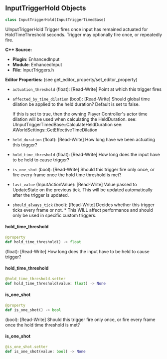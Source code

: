 ## InputTriggerHold Objects

```python
class InputTriggerHold(InputTriggerTimedBase)
```

UInputTriggerHold
      Trigger fires once input has remained actuated for HoldTimeThreshold seconds.
      Trigger may optionally fire once, or repeatedly fire.

**C++ Source:**

- **Plugin**: EnhancedInput
- **Module**: EnhancedInput
- **File**: InputTriggers.h

**Editor Properties:** (see get_editor_property/set_editor_property)

- ``actuation_threshold`` (float):  [Read-Write] Point at which this trigger fires
- ``affected_by_time_dilation`` (bool):  [Read-Write] Should global time dilation be applied to the held duration?
  Default is set to false.

  If this is set to true, then the owning Player Controller's actor time dilation
  will be used when calculating the HeldDuration.
  see: UInputTriggerTimedBase::CalculateHeldDuration
  see: AWorldSettings::GetEffectiveTimeDilation
- ``held_duration`` (float):  [Read-Write] How long have we been actuating this trigger?
- ``hold_time_threshold`` (float):  [Read-Write] How long does the input have to be held to cause trigger?
- ``is_one_shot`` (bool):  [Read-Write] Should this trigger fire only once, or fire every frame once the hold time threshold is met?
- ``last_value`` (InputActionValue):  [Read-Write] Value passed to UpdateState on the previous tick. This will be updated automatically after the trigger is updated.
- ``should_always_tick`` (bool):  [Read-Write] Decides whether this trigger ticks every frame or not.
         * This WILL affect performance and should only be used in specific custom triggers.

<a id="unreal.InputTriggerHold.hold_time_threshold"></a>

#### hold_time_threshold

```python
@property
def hold_time_threshold() -> float
```

(float):  [Read-Write] How long does the input have to be held to cause trigger?

<a id="unreal.InputTriggerHold.hold_time_threshold"></a>

#### hold_time_threshold

```python
@hold_time_threshold.setter
def hold_time_threshold(value: float) -> None
```

<a id="unreal.InputTriggerHold.is_one_shot"></a>

#### is_one_shot

```python
@property
def is_one_shot() -> bool
```

(bool):  [Read-Write] Should this trigger fire only once, or fire every frame once the hold time threshold is met?

<a id="unreal.InputTriggerHold.is_one_shot"></a>

#### is_one_shot

```python
@is_one_shot.setter
def is_one_shot(value: bool) -> None
```

<a id="unreal.InputTriggerHoldAndRelease"></a>